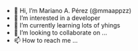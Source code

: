 - 👋 Hi, I’m Mariano A. Pérez (@mmaappzz)
- 👀 I’m interested in a developer
- 🌱 I’m currently learning lots of yhings
- 💞️ I’m looking to collaborate on ...
- 📫 How to reach me ...

<!---
mmaappzz/mmaappzz is a ✨ special ✨ repository because its `README.md` (this file) appears on your GitHub profile.
You can click the Preview link to take a look at your changes.
--->
